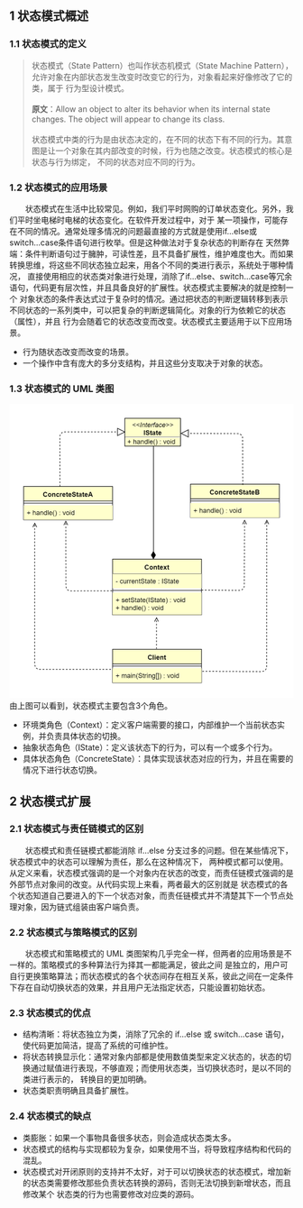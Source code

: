## 1 状态模式概述
### 1.1 状态模式的定义
> 状态模式（State Pattern）也叫作状态机模式（State Machine Pattern），允许对象在内部状态发生改变时改变它的行为，对象看起来好像修改了它的类，属于
> 行为型设计模式。
> <br><br>
> **原文**：Allow an object to alter its behavior when its internal state changes. The object will appear to change its class.
> <br><br>
> 状态模式中类的行为是由状态决定的，在不同的状态下有不同的行为。其意图是让一个对象在其内部改变的时候，行为也随之改变。状态模式的核心是状态与行为绑定，
> 不同的状态对应不同的行为。

### 1.2 状态模式的应用场景
&ensp;&ensp;&ensp;&ensp;状态模式在生活中比较常见。例如，我们平时网购的订单状态变化。另外，我们平时坐电梯时电梯的状态变化。在软件开发过程中，对于
某一项操作，可能存在不同的情况。通常处理多情况的问题最直接的方式就是使用if...else或switch...case条件语句进行枚举。但是这种做法对于复杂状态的判断存在
天然弊端：条件判断语句过于臃肿，可读性差，且不具备扩展性，维护难度也大。而如果转换思维，将这些不同状态独立起来，用各个不同的类进行表示，系统处于哪种情况，
直接使用相应的状态类对象进行处理，消除了if...else、switch...case等冗余语句，代码更有层次性，并且具备良好的扩展性。状态模式主要解决的就是控制一个
对象状态的条件表达式过于复杂时的情况。通过把状态的判断逻辑转移到表示不同状态的一系列类中，可以把复杂的判断逻辑简化。对象的行为依赖它的状态（属性），并且
行为会随着它的状态改变而改变。状态模式主要适用于以下应用场景。
*   行为随状态改变而改变的场景。
*   一个操作中含有庞大的多分支结构，并且这些分支取决于对象的状态。

### 1.3 状态模式的 UML 类图
![图片](状态模式.png)
<br>
由上图可以看到，状态模式主要包含3个角色。
*   环境类角色（Context）：定义客户端需要的接口，内部维护一个当前状态实例，并负责具体状态的切换。
*   抽象状态角色（IState）：定义该状态下的行为，可以有一个或多个行为。
*   具体状态角色（ConcreteState）：具体实现该状态对应的行为，并且在需要的情况下进行状态切换。

## 2 状态模式扩展
### 2.1 状态模式与责任链模式的区别
&ensp;&ensp;&ensp;&ensp;状态模式和责任链模式都能消除 if...else 分支过多的问题。但在某些情况下，状态模式中的状态可以理解为责任，那么在这种情况下，
两种模式都可以使用。从定义来看，状态模式强调的是一个对象内在状态的改变，而责任链模式强调的是外部节点对象间的改变。从代码实现上来看，两者最大的区别就是
状态模式的各个状态知道自己要进入的下一个状态对象，而责任链模式并不清楚其下一个节点处理对象，因为链式组装由客户端负责。

### 2.2 状态模式与策略模式的区别
&ensp;&ensp;&ensp;&ensp;状态模式和策略模式的 UML 类图架构几乎完全一样，但两者的应用场景是不一样的。策略模式的多种算法行为择其一都能满足，彼此之间
是独立的，用户可自行更换策略算法；而状态模式的各个状态间存在相互关系，彼此之间在一定条件下存在自动切换状态的效果，并且用户无法指定状态，只能设置初始状态。

### 2.3 状态模式的优点
*   结构清晰：将状态独立为类，消除了冗余的 if...else 或 switch...case 语句，使代码更加简洁，提高了系统的可维护性。
*   将状态转换显示化：通常对象内部都是使用数值类型来定义状态的，状态的切换通过赋值进行表现，不够直观；而使用状态类，当切换状态时，是以不同的类进行表示的，
    转换目的更加明确。
*   状态类职责明确且具备扩展性。

### 2.4 状态模式的缺点
*   类膨胀：如果一个事物具备很多状态，则会造成状态类太多。
*   状态模式的结构与实现都较为复杂，如果使用不当，将导致程序结构和代码的混乱。
*   状态模式对开闭原则的支持并不太好，对于可以切换状态的状态模式，增加新的状态类需要修改那些负责状态转换的源码，否则无法切换到新增状态，而且修改某个
    状态类的行为也需要修改对应类的源码。
